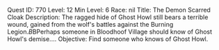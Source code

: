 Quest ID: 770
Level: 12
Min Level: 6
Race: nil
Title: The Demon Scarred Cloak
Description: The ragged hide of Ghost Howl still bears a terrible wound, gained from the wolf's battles against the Burning Legion.$B$BPerhaps someone in Bloodhoof Village should know of Ghost Howl's demise....
Objective: Find someone who knows of Ghost Howl.
